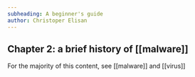 ```yaml
---
subheading: A beginner's guide
author: Christoper Elisan
---
```

## Chapter 2: a brief history of [[malware]]
For the majority of this content, see [[malware]] and [[virus]]


